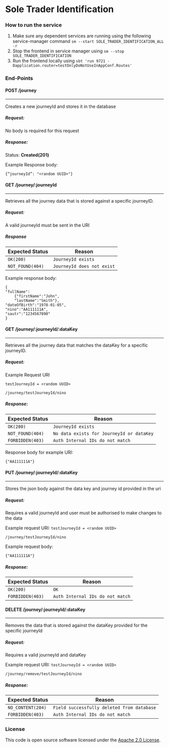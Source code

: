 
# Sole Trader Identification

### How to run the service
1. Make sure any dependent services are running using the following service-manager command `sm --start SOLE_TRADER_IDENTIFICATION_ALL -r`
2. Stop the frontend in service manager using `sm --stop SOLE_TRADER_IDENTIFICATION`
3. Run the frontend locally using
   `sbt 'run 9721 -Dapplication.router=testOnlyDoNotUseInAppConf.Routes'`

### End-Points
#### POST /journey

---
Creates a new journeyId and stores it in the database

##### Request:
No body is required for this request

##### Response:
Status: **Created(201)**

Example Response body:

```
{“journeyId”: "<random UUID>"}
```

#### GET /journey/:journeyId

---
Retrieves all the journey data that is stored against a specific journeyID.

##### Request:
A valid journeyId must be sent in the URI

##### Response

| Expected Status                         | Reason
|-----------------------------------------|------------------------------
| ```OK(200)```                           |  ```JourneyId exists```
| ```NOT_FOUND(404)```                    | ```JourneyId does not exist```

Example response body:
```
{
"fullName":
    {"firstName":"John",
    "lastName":"Smith"},
"dateOfBirth":"1978-01-05",
"nino":"AA111111A",
"sautr":"1234567890"
}
```

#### GET /journey/:journeyId/:dataKey

---
Retrieves all the journey data that matches the dataKey for a specific journeyID.

##### Request:
Example Request URI

`testJourneyId = <random UUID>`
```
/journey/testJourneyId/nino
```

##### Response:

| Expected Status                         | Reason
|-----------------------------------------|------------------------------
| ```OK(200)```                           |  ```JourneyId exists```
| ```NOT_FOUND(404)```                    | ```No data exists for JourneyId or dataKey```
| ```FORBIDDEN(403)```                    | ```Auth Internal IDs do not match```


Response body for example URI:
```
{"AA111111A"}
```

#### PUT /journey/:journeyId/:dataKey

---
Stores the json body against the data key and journey id provided in the uri

##### Request:
Requires a valid journeyId and user must be authorised to make changes to the data

Example request URI:
`testJourneyId = <random UUID>`
```
/journey/testJourneyId/nino
```

Example request body:
```
{"AA111111A"}
```
##### Response:

| Expected Status                         | Reason
|-----------------------------------------|------------------------------
| ```OK(200)```                           |  ```OK```
| ```FORBIDDEN(403)```                    | ```Auth Internal IDs do not match```

#### DELETE /journey/:journeyId/:dataKey

---
Removes the data that is stored against the dataKey provided for the specific journeyId

##### Request:
Requires a valid journeyId and dataKey

Example request URI:
`testJourneyId = <random UUID>`
```
/journey/remove/testJourneyId/nino
```

##### Response:

| Expected Status                         | Reason
|-----------------------------------------|------------------------------
| ```NO_CONTENT(204)```                   |  ```Field successfully deleted from database```
| ```FORBIDDEN(403)```                    | ```Auth Internal IDs do not match```


### License

This code is open source software licensed under the [Apache 2.0 License]("http://www.apache.org/licenses/LICENSE-2.0.html").
